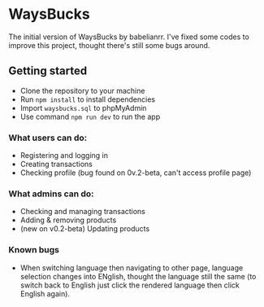 # WaysBucks
The initial version of WaysBucks by babelianrr.
I've fixed some codes to improve this project, thought there's still some bugs around.

## Getting started
- Clone the repository to your machine
- Run `npm install` to install dependencies
- Import `waysbucks.sql` to phpMyAdmin
- Use command `npm run dev` to run the app

### What users can do:
- Registering and logging in
- Creating transactions
- Checking profile (bug found on 0v.2-beta, can't access profile page)

### What admins can do:
- Checking and managing transactions
- Adding & removing products
- (new on v0.2-beta) Updating products

### Known bugs
- When switching language then navigating to other page, language selection changes into ENglish, thought the language still the same (to switch back to English just click the rendered language then click English again).
